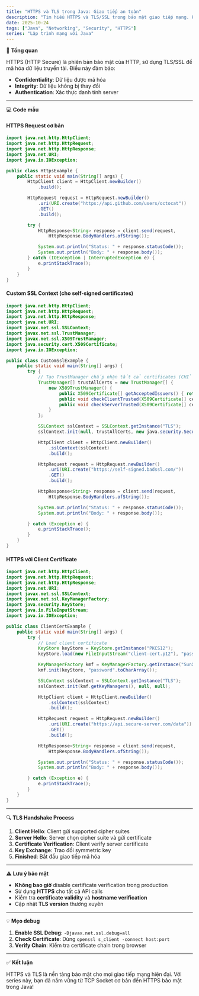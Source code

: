 ```yaml
---
title: "HTTPS và TLS trong Java: Giao tiếp an toàn"
description: "Tìm hiểu HTTPS và TLS/SSL trong bảo mật giao tiếp mạng. Hướng dẫn gửi request HTTPS bằng Java HttpClient và các lưu ý về chứng chỉ."
date: 2025-10-24
tags: ["Java", "Networking", "Security", "HTTPS"]
series: "Lập trình mạng với Java"
---
```


🧠 **Tổng quan**

HTTPS (HTTP Secure) là phiên bản bảo mật của HTTP, sử dụng TLS/SSL để mã hóa dữ liệu truyền tải. Điều này đảm bảo:

- **Confidentiality**: Dữ liệu được mã hóa
- **Integrity**: Dữ liệu không bị thay đổi
- **Authentication**: Xác thực danh tính server

---

💻 **Code mẫu**

#### **HTTPS Request cơ bản**

```java
import java.net.http.HttpClient;
import java.net.http.HttpRequest;
import java.net.http.HttpResponse;
import java.net.URI;
import java.io.IOException;

public class HttpsExample {
    public static void main(String[] args) {
        HttpClient client = HttpClient.newBuilder()
            .build();

        HttpRequest request = HttpRequest.newBuilder()
            .uri(URI.create("https://api.github.com/users/octocat"))
            .GET()
            .build();

        try {
            HttpResponse<String> response = client.send(request,
                HttpResponse.BodyHandlers.ofString());

            System.out.println("Status: " + response.statusCode());
            System.out.println("Body: " + response.body());
        } catch (IOException | InterruptedException e) {
            e.printStackTrace();
        }
    }
}
```

#### **Custom SSL Context (cho self-signed certificates)**

```java
import java.net.http.HttpClient;
import java.net.http.HttpRequest;
import java.net.http.HttpResponse;
import java.net.URI;
import javax.net.ssl.SSLContext;
import javax.net.ssl.TrustManager;
import javax.net.ssl.X509TrustManager;
import java.security.cert.X509Certificate;
import java.io.IOException;

public class CustomSslExample {
    public static void main(String[] args) {
        try {
            // Tạo TrustManager chấp nhận tất cả certificates (CHỈ DÙNG CHO TEST!)
            TrustManager[] trustAllCerts = new TrustManager[] {
                new X509TrustManager() {
                    public X509Certificate[] getAcceptedIssuers() { return null; }
                    public void checkClientTrusted(X509Certificate[] certs, String authType) { }
                    public void checkServerTrusted(X509Certificate[] certs, String authType) { }
                }
            };

            SSLContext sslContext = SSLContext.getInstance("TLS");
            sslContext.init(null, trustAllCerts, new java.security.SecureRandom());

            HttpClient client = HttpClient.newBuilder()
                .sslContext(sslContext)
                .build();

            HttpRequest request = HttpRequest.newBuilder()
                .uri(URI.create("https://self-signed.badssl.com/"))
                .GET()
                .build();

            HttpResponse<String> response = client.send(request,
                HttpResponse.BodyHandlers.ofString());

            System.out.println("Status: " + response.statusCode());
            System.out.println("Body: " + response.body());

        } catch (Exception e) {
            e.printStackTrace();
        }
    }
}
```

#### **HTTPS với Client Certificate**

```java
import java.net.http.HttpClient;
import java.net.http.HttpRequest;
import java.net.http.HttpResponse;
import java.net.URI;
import javax.net.ssl.SSLContext;
import javax.net.ssl.KeyManagerFactory;
import java.security.KeyStore;
import java.io.FileInputStream;
import java.io.IOException;

public class ClientCertExample {
    public static void main(String[] args) {
        try {
            // Load client certificate
            KeyStore keyStore = KeyStore.getInstance("PKCS12");
            keyStore.load(new FileInputStream("client-cert.p12"), "password".toCharArray());

            KeyManagerFactory kmf = KeyManagerFactory.getInstance("SunX509");
            kmf.init(keyStore, "password".toCharArray());

            SSLContext sslContext = SSLContext.getInstance("TLS");
            sslContext.init(kmf.getKeyManagers(), null, null);

            HttpClient client = HttpClient.newBuilder()
                .sslContext(sslContext)
                .build();

            HttpRequest request = HttpRequest.newBuilder()
                .uri(URI.create("https://api.secure-server.com/data"))
                .GET()
                .build();

            HttpResponse<String> response = client.send(request,
                HttpResponse.BodyHandlers.ofString());

            System.out.println("Status: " + response.statusCode());
            System.out.println("Body: " + response.body());

        } catch (Exception e) {
            e.printStackTrace();
        }
    }
}
```

---

🔍 **TLS Handshake Process**

1. **Client Hello**: Client gửi supported cipher suites
2. **Server Hello**: Server chọn cipher suite và gửi certificate
3. **Certificate Verification**: Client verify server certificate
4. **Key Exchange**: Trao đổi symmetric key
5. **Finished**: Bắt đầu giao tiếp mã hóa

---

⚠️ **Lưu ý bảo mật**

- **Không bao giờ** disable certificate verification trong production
- Sử dụng **HTTPS** cho tất cả API calls
- Kiểm tra **certificate validity** và **hostname verification**
- Cập nhật **TLS version** thường xuyên

---

💡 **Mẹo debug**

1. **Enable SSL Debug**: `-Djavax.net.ssl.debug=all`
2. **Check Certificate**: Dùng `openssl s_client -connect host:port`
3. **Verify Chain**: Kiểm tra certificate chain trong browser

---

✅ **Kết luận**

HTTPS và TLS là nền tảng bảo mật cho mọi giao tiếp mạng hiện đại.
Với series này, bạn đã nắm vững từ TCP Socket cơ bản đến HTTPS bảo mật trong Java!
